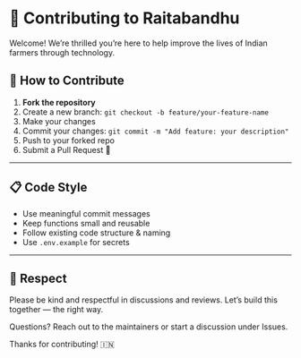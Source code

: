 # 🤝 Contributing to Raitabandhu

Welcome! We’re thrilled you’re here to help improve the lives of Indian farmers through technology.

## 🧰 How to Contribute

1. **Fork the repository**
2. Create a new branch: `git checkout -b feature/your-feature-name`
3. Make your changes
4. Commit your changes: `git commit -m "Add feature: your description"`
5. Push to your forked repo
6. Submit a Pull Request 🚀

---

## 📋 Code Style

- Use meaningful commit messages
- Keep functions small and reusable
- Follow existing code structure & naming
- Use `.env.example` for secrets

---

## 🙏 Respect

Please be kind and respectful in discussions and reviews. Let’s build this together — the right way.

Questions? Reach out to the maintainers or start a discussion under Issues.

Thanks for contributing! 🇮🇳
